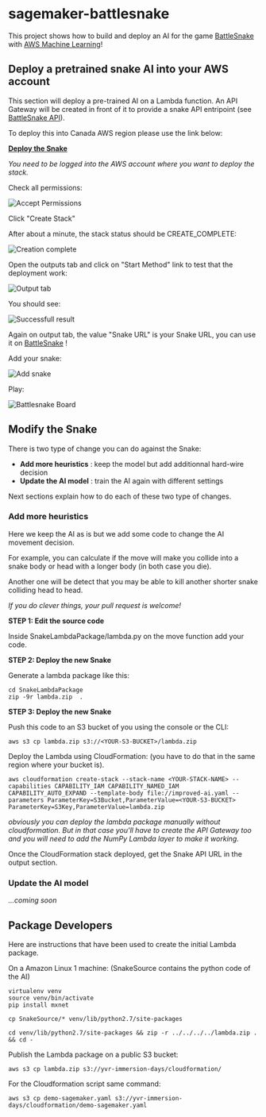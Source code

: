 # sagemaker-battlesnake

This project shows how to build and deploy an AI for the game [BattleSnake](https://play.battlesnake.com/) with [AWS Machine Learning](https://aws.amazon.com/machine-learning/)!

## Deploy a pretrained snake AI into your AWS account

This section will deploy a pre-trained AI on a Lambda function. An API Gateway will be created in front of it to provide a snake API entripoint (see [BattleSnake API](https://docs.battlesnake.com/snake-api)).

To deploy this into Canada AWS region please use the link below:

__<a href="https://ca-central-1.console.aws.amazon.com/cloudformation/home?region=ca-central-1#/stacks/create/review?templateURL=https://battlesnake-aws-ca-central-1.s3.ca-central-1.amazonaws.com/cloudformation/deploy-battlesnake-endpoint.yaml&stackName=DemoSagemaker" target="_blank">Deploy the Snake</a>__

_You need to be logged into the AWS account where you want to deploy the stack._

Check all permissions:

![Accept Permissions](https://github.com/awslab/sagemaker-battlesnake/raw/master/Documentation/images/create-stack.png "Permission checkboxes")

Click "Create Stack"

After about a minute, the stack status should be CREATE_COMPLETE:

![Creation complete](https://github.com/awslab/sagemaker-battlesnake/raw/master/Documentation/images/create-complete.png "Creation complete")

Open the outputs tab and click on "Start Method" link to test that the deployment work:

![Output tab](https://github.com/awslab/sagemaker-battlesnake/raw/master/Documentation/images/outputs.png "Output tab")

You should see:

![Successfull result](https://github.com/awslab/sagemaker-battlesnake/raw/master/Documentation/images/working.png "Result")

Again on output tab, the value "Snake URL" is your Snake URL, you can use it on [BattleSnake](https://play.battlesnake.com/) !

Add your snake:

![Add snake](https://github.com/awslab/sagemaker-battlesnake/raw/master/Documentation/images/addsnake.png "Add snake")

Play:

![Battlesnake Board](https://github.com/awslab/sagemaker-battlesnake/raw/master/Documentation/images/game.png "Battlesnake Board")

## Modify the Snake

There is two type of change you can do against the Snake:

- __Add more heuristics__ : keep the model but add additionnal hard-wire decision
- __Update the AI model__ : train the AI again with different settings

Next sections explain how to do each of these two type of changes.

### Add more heuristics

Here we keep the AI as is but we add some code to change the AI movement decision.

For example, you can calculate if the move will make you collide into a snake body or head with a longer body (in both case you die).

Another one will be detect that you may be able to kill another shorter snake colliding head to head.

_If you do clever things, your pull request is welcome!_

__STEP 1: Edit the source code__

Inside SnakeLambdaPackage/lambda.py on the move function add your code.

__STEP 2: Deploy the new Snake__

Generate a lambda package like this:

```
cd SnakeLambdaPackage
zip -9r lambda.zip  .
```

__STEP 3: Deploy the new Snake__

Push this code to an S3 bucket of you using the console or the CLI:

```
aws s3 cp lambda.zip s3://<YOUR-S3-BUCKET>/lambda.zip
```

Deploy the Lambda using CloudFormation: (you have to do that in the same region where your bucket is).

```
aws cloudformation create-stack --stack-name <YOUR-STACK-NAME> --capabilities CAPABILITY_IAM CAPABILITY_NAMED_IAM CAPABILITY_AUTO_EXPAND --template-body file://improved-ai.yaml --parameters ParameterKey=S3Bucket,ParameterValue=<YOUR-S3-BUCKET> ParameterKey=S3Key,ParameterValue=lambda.zip
```

_obviously you can deploy the lambda package manually without cloudformation. But in that case you'll have to create the API Gateway too and you will need to add the NumPy Lambda layer to make it working._

Once the CloudFormation stack deployed, get the Snake API URL in the output section.


### Update the AI model

_...coming soon_

## Package Developers

Here are instructions that have been used to create the initial Lambda package.

On a Amazon Linux 1 machine: (SnakeSource contains the python code of the AI)

```
virtualenv venv
source venv/bin/activate
pip install mxnet

cp SnakeSource/* venv/lib/python2.7/site-packages

cd venv/lib/python2.7/site-packages && zip -r ../../../../lambda.zip . && cd -
```

Publish the Lambda package on a public S3 bucket:

```
aws s3 cp lambda.zip s3://yvr-immersion-days/cloudformation/
```

For the Cloudformation script same command:

```
aws s3 cp demo-sagemaker.yaml s3://yvr-immersion-days/cloudformation/demo-sagemaker.yaml
```

